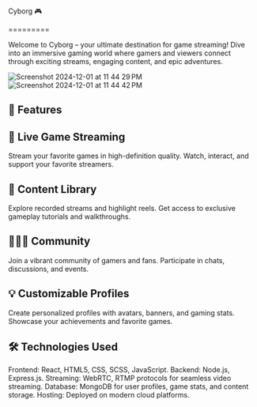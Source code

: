 
Cyborg 🎮

=========



Welcome to Cyborg 
– your ultimate destination for game streaming! Dive into an immersive gaming world where gamers and viewers connect through exciting streams, engaging content, and epic adventures.

![Screenshot 2024-12-01 at 11 44 29 PM](https://github.com/user-attachments/assets/ab8ba47f-00c2-4c4a-b049-3c3251ad4586)
![Screenshot 2024-12-01 at 11 44 42 PM](https://github.com/user-attachments/assets/91814367-4d7a-4296-87fd-7f9fc6d6f1be)


🚀 Features
------------

🌟 Live Game Streaming
------------------------
Stream your favorite games in high-definition quality.
Watch, interact, and support your favorite streamers.

🎥 Content Library
--------------------
Explore recorded streams and highlight reels.
Get access to exclusive gameplay tutorials and walkthroughs.

🧑‍🤝‍🧑 Community
-------------
Join a vibrant community of gamers and fans.
Participate in chats, discussions, and events.

💡 Customizable Profiles
--------------------------
Create personalized profiles with avatars, banners, and gaming stats.
Showcase your achievements and favorite games.

🛠️ Technologies Used
----------------------
Frontend: React, HTML5, CSS, SCSS, JavaScript.
Backend: Node.js, Express.js.
Streaming: WebRTC, RTMP protocols for seamless video streaming.
Database: MongoDB for user profiles, game stats, and content storage.
Hosting: Deployed on modern cloud platforms.

